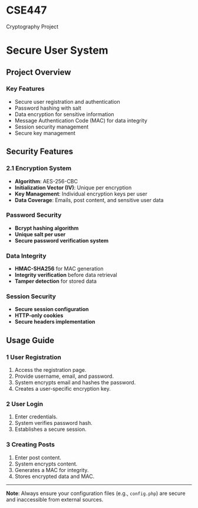 # CSE447
 Cryptography Project
# Secure User System

## Project Overview


### Key Features
- Secure user registration and authentication
- Password hashing with salt
- Data encryption for sensitive information
- Message Authentication Code (MAC) for data integrity
- Session security management
- Secure key management

## Security Features

### 2.1 Encryption System
- **Algorithm**: AES-256-CBC
- **Initialization Vector (IV)**: Unique per encryption
- **Key Management**: Individual encryption keys per user
- **Data Coverage**: Emails, post content, and sensitive user data

### Password Security
- **Bcrypt hashing algorithm**
- **Unique salt per user**
- **Secure password verification system**

### Data Integrity
- **HMAC-SHA256** for MAC generation
- **Integrity verification** before data retrieval
- **Tamper detection** for stored data

### Session Security
- **Secure session configuration**
- **HTTP-only cookies**
- **Secure headers implementation**

## Usage Guide

### 1 User Registration
1. Access the registration page.
2. Provide username, email, and password.
3. System encrypts email and hashes the password.
4. Creates a user-specific encryption key.

### 2 User Login
1. Enter credentials.
2. System verifies password hash.
3. Establishes a secure session.

### 3 Creating Posts
1. Enter post content.
2. System encrypts content.
3. Generates a MAC for integrity.
4. Stores encrypted data and MAC.

---

**Note**: Always ensure your configuration files (e.g., `config.php`) are secure and inaccessible from external sources.
